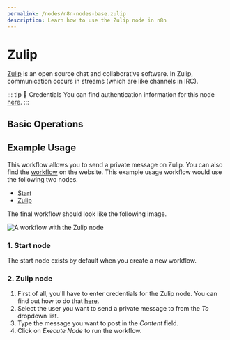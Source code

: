```yaml
---
permalink: /nodes/n8n-nodes-base.zulip
description: Learn how to use the Zulip node in n8n
---
```


# Zulip

[Zulip](https://zulipchat.com/) is an open source chat and collaborative software. In Zulip, communication occurs in streams (which are like channels in IRC).

::: tip 🔑 Credentials
You can find authentication information for this node [here](../../../credentials/Zulip/README.md).
:::

## Basic Operations

<Resource node="n8n-nodes-base.zulip" />

## Example Usage

This workflow allows you to send a private message on Zulip. You can also find the [workflow](https://n8n.io/workflows/498) on the website. This example usage workflow would use the following two nodes.
- [Start](../../core-nodes/Start/README.md)
- [Zulip]()

The final workflow should look like the following image.

![A workflow with the Zulip node](REDACTED)

### 1. Start node

The start node exists by default when you create a new workflow.

### 2. Zulip node

1. First of all, you'll have to enter credentials for the Zulip node. You can find out how to do that [here](../../../credentials/Zulip/README.md).
2. Select the user you want to send a private message to from the *To* dropdown list.
3. Type the message you want to post in the *Content* field.
4. Click on *Execute Node* to run the workflow.
